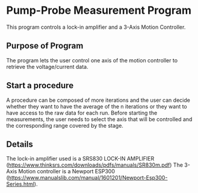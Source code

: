 # Pump-Probe Measurement Program
This program controls a lock-in amplifier and a 3-Axis Motion Controller. 


## Purpose of Program 
The program lets the user control one axis of the motion controller to retrieve the voltage/current data. 

## Start a procedure
A procedure can be composed of more iterations and the user can decide whether they want to have the average of the n iterations or they want to have access to the raw data for each run. 
Before starting the measurements, the user needs to select the axis that will be controlled and the corresponding range covered by the stage. 



## Details 
The lock-in amplifier used is a SRS830 LOCK-IN AMPLIFIER (https://www.thinksrs.com/downloads/pdfs/manuals/SR830m.pdf)
The 3-Axis Motion controller is a Newport ESP300 (https://www.manualslib.com/manual/1601201/Newport-Esp300-Series.html).
